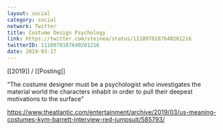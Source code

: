 ```yaml
---
layout: social
category: social
network: Twitter
title: Costume Design Psychology
link: https://twitter.com/steinea/status/1110970187640201216
twitterID: 1110970187640201216
date: 2019-03-27
---
```


[[2019]] / [[Posting]]

"The costume designer must be a psychologist who investigates the material world the characters inhabit in order to pull their deepest motivations to the surface"

<https://www.theatlantic.com/entertainment/archive/2019/03/us-meaning-costumes-kym-barrett-interview-red-jumpsuit/585793/>
